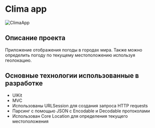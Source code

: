 
#  Clima app

![ClimaApp](https://user-images.githubusercontent.com/108031144/228788066-08f29da7-bfa9-4fe5-b118-b2e644d3d9ac.gif)

## Описание проекта

Приложение отображения погоды в городах мира. Также можно определить погоду по текущему местоположению используя геолокацию.

## Основные технологии использованные в разработке

* UIKit
* MVC
* Использованы URLSession для создания запроса HTTP requests
* Парсинг с помощью JSON с Encodable и Decodable протоколами 
* Использован Core Location для определения текущего местоположения

